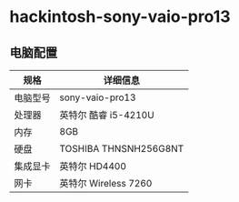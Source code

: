 # hackintosh-sony-vaio-pro13

## 电脑配置

| 规格     | 详细信息                              |
| -------- | ------------------------------------|
| 电脑型号 | sony-vaio-pro13                       |
| 处理器   | 英特尔 酷睿 i5-4210U                   |
| 内存     | 8GB            |
| 硬盘     | TOSHIBA THNSNH256G8NT                 |
| 集成显卡 | 英特尔 HD4400                          |
| 网卡     | 英特尔 Wireless 7260                   |

